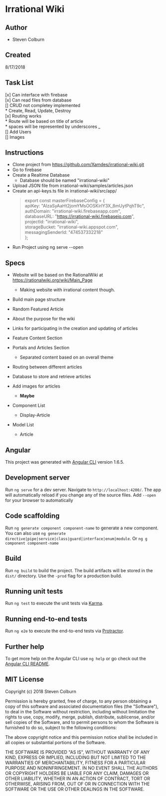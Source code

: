 # Irrational Wiki

## Author

  * Steven Colburn

## Created

8/17/2018  

## Task List

  [x] Can interface with firebase  
  [x] Can read files from database  
  [] CRUD not completey implemented  
    * Create, Read, Update, Destroy  
  [x] Routing works  
    * Route will be based on title of article  
      * spaces will be represented by underscores _  
  [] Add Users  
  [] Images  

## Instructions

  * Clone project from https://github.com/Xamdes/irrational-wiki.git 
  * Go to firebase
  * Create a Realtime Database
    * Database should be named "irrational-wiki"
  * Upload JSON file from irrational-wiki/samples/articles.json
  * Create an api-keys.ts file in irrational-wiki/src/app/
      > export const masterFirebaseConfig = {  
      > apiKey: "AIzaSyAaHt2jomYMsOOSKirlY3X_8mUytPqhT9c",  
      > authDomain: "irrational-wiki.firebaseapp.com",  
      > databaseURL: "https://irrational-wiki.firebaseio.com",  
      > projectId: "irrational-wiki",  
      > storageBucket: "irrational-wiki.appspot.com",  
      > messagingSenderId: "474537332218"  
      > };  
  * Run Project using ng serve --open

## Specs

  * Website will be based on the RationalWiki at https://rationalwiki.org/wiki/Main_Page
    * Making website with irrational content though.
  * Build main page structure
  * Random Featured Article
  * About the purpose for the wiki
  * Links for participating in the creation and updating of articles
  * Feature Content Section
  * Portals and Articles Section
    * Separated content based on an overall theme

  * Routing between different articles
  * Database to store and retrieve articles
  * Add images for articles
    * **Maybe**

  * Component List
    * Display-Article

  * Model List
    * Article

## Angular

This project was generated with [Angular CLI](https://github.com/angular/angular-cli) version 1.6.5.

## Development server

Run `ng serve` for a dev server. Navigate to `http://localhost:4200/`. The app will automatically reload if you change any of the source files.
Add `--open` for your browser to automatically

## Code scaffolding

Run `ng generate component component-name` to generate a new component. You can also use `ng generate directive|pipe|service|class|guard|interface|enum|module`.
Or `ng g component component-name`

## Build

Run `ng build` to build the project. The build artifacts will be stored in the `dist/` directory. Use the `-prod` flag for a production build.

## Running unit tests

Run `ng test` to execute the unit tests via [Karma](https://karma-runner.github.io).

## Running end-to-end tests

Run `ng e2e` to execute the end-to-end tests via [Protractor](http://www.protractortest.org/).

## Further help

To get more help on the Angular CLI use `ng help` or go check out the [Angular CLI README](https://github.com/angular/angular-cli/blob/master/README.md).

## MIT License

Copyright (c) 2018 Steven Colburn

Permission is hereby granted, free of charge, to any person obtaining a copy
of this software and associated documentation files (the "Software"), to deal
in the Software without restriction, including without limitation the rights
to use, copy, modify, merge, publish, distribute, sublicense, and/or sell
copies of the Software, and to permit persons to whom the Software is
furnished to do so, subject to the following conditions:

The above copyright notice and this permission notice shall be included in all
copies or substantial portions of the Software.

THE SOFTWARE IS PROVIDED "AS IS", WITHOUT WARRANTY OF ANY KIND, EXPRESS OR
IMPLIED, INCLUDING BUT NOT LIMITED TO THE WARRANTIES OF MERCHANTABILITY,
FITNESS FOR A PARTICULAR PURPOSE AND NONINFRINGEMENT. IN NO EVENT SHALL THE
AUTHORS OR COPYRIGHT HOLDERS BE LIABLE FOR ANY CLAIM, DAMAGES OR OTHER
LIABILITY, WHETHER IN AN ACTION OF CONTRACT, TORT OR OTHERWISE, ARISING FROM,
OUT OF OR IN CONNECTION WITH THE SOFTWARE OR THE USE OR OTHER DEALINGS IN THE
SOFTWARE.
